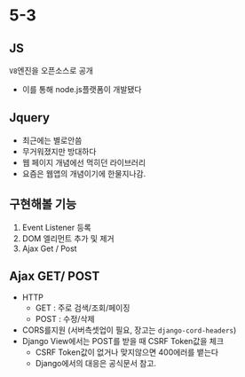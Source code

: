 # 5-3

## JS

`V8`엔진을 오픈소스로 공개

- 이를 통해 node.js플랫폼이 개발됐다

## Jquery

- 최근에는 별로안씀
- 무거워졌지만 방대하다
- 웹 페이지 개념에선 먹히던 라이브러리
- 요즘은 웹앱의 개념이기에 한물지나감.

## 구현해볼 기능

1. Event Listener 등록
2. DOM 엘리먼트 추가 및 제거
3. Ajax Get / Post


## Ajax GET/ POST

- HTTP 
  - GET : 주로 검색/조회/페이징
  - POST : 수정/삭제
- CORS를지원 (서버측셋업이 필요, 장고는 `django-cord-headers`)
- Django View에서는 POST를 받을 때 CSRF Token값을 체크
  - CSRF Token값이 없거나 맞지않으면 400에러를 뱉는다
  - Django에서의 대응은 공식문서 참고. 